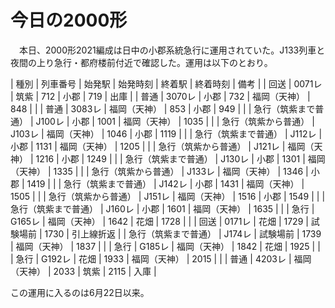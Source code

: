 # 今日の2000形

<div class="section">　本日、2000形2021編成は日中の小郡系統急行に運用されていた。J133列車と夜間の上り急行・都府楼前付近で確認した。運用は以下のとおり。

| 種別 | 列車番号 | 始発駅 | 始発時刻 | 終着駅 | 終着時刻 | 備考 |
| 回送 | 0071レ | 筑紫 | 712 | 小郡 | 719 | 出庫 |
| 普通 | 3070レ | 小郡 | 732 | 福岡（天神） | 848 |  |
| 普通 | 3083レ | 福岡（天神） | 853 | 小郡 | 949 |  |
| 急行（筑紫まで普通） | J100レ | 小郡 | 1001 | 福岡（天神） | 1035 |  |
| 急行（筑紫から普通） | J103レ | 福岡（天神） | 1046 | 小郡 | 1119 |  |
| 急行（筑紫まで普通） | J112レ | 小郡 | 1131 | 福岡（天神） | 1205 |  |
| 急行（筑紫から普通） | J121レ | 福岡（天神） | 1216 | 小郡 | 1249 |  |
| 急行（筑紫まで普通） | J130レ | 小郡 | 1301 | 福岡（天神） | 1335 |  |
| 急行（筑紫から普通） | J133レ | 福岡（天神） | 1346 | 小郡 | 1419 |  |
| 急行（筑紫まで普通） | J142レ | 小郡 | 1431 | 福岡（天神） | 1505 |  |
| 急行（筑紫から普通） | J151レ | 福岡（天神） | 1516 | 小郡 | 1549 |  |
| 急行（筑紫まで普通） | J160レ | 小郡 | 1601 | 福岡（天神） | 1635 |  |
| 急行 | G165レ | 福岡（天神） | 1642 | 花畑 | 1728 |  |
| 回送 | 0171レ | 花畑 | 1729 | 試験場前 | 1730 | 引上線折返 |
| 急行（筑紫まで普通） | J174レ | 試験場前 | 1739 | 福岡（天神） | 1837 |  |
| 急行 | G185レ | 福岡（天神） | 1842 | 花畑 | 1925 |  |
| 急行 | G192レ | 花畑 | 1933 | 福岡（天神） | 2015 |  |
| 普通 | 4203レ | 福岡（天神） | 2033 | 筑紫 | 2115 | 入庫 |

この運用に入るのは6月22日以来。</div>